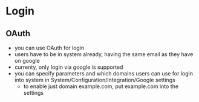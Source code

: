 Login
=====

OAuth
-----

- you can use OAuth for login
- users have to be in system already, having the same email as they have on google
- currenty, only login via google is supported
- you can specify parameters and which domains users can use for login into system in System/Configuration/Integration/Google settings
    - to enable just domain example.com, put example.com into the settings